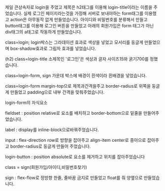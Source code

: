 제일 큰상속자로 login을 주었고  제목은 h2태그를 이용해 login-title이라는 이름을 주었습니다.
실제 로그인 페이지라는것을 가정해 서버로 보내야하는 form태그를 이용했고 action은 아무동작 없게 만들었습니다.
아이디와 비밀번호를 분류해서 만들고 button태그를 이용해 로그인 버튼을 만들었고
아래의 회원가입은 form 태그가 아닌 div태그의 a태그로 작동하게 만들었습니다.


class=login;
login박스는 그라데이션 효과로 색상을 넣었고 모서리를 둥글게 만들었으며 box-shadow효과로 그림자 효과를 넣었습니다.


(h2) class=login-title
소제목인 '로그인'은 색상과 글자 사이즈15와 굵기700를 정했습니다.

class=login-form, sign
가운데 박스에 배경이 흰색이라 흰배경을 넣었습니다.

class=login-form
margin-top으로 제목과간격을주고 border-radius로 위쪽을 둥글게 만들었고 padding으로 내부 간격을 맞춰주었습니다.


login-form의 자식요소

fieldset : position relative로 요소를 배치하고 border-bottom으로 밑줄을 만들어주었습니다.

label : display를 inline-block으로바꿔주었습니다.

input : flex-direction row로 방향을 잡아주고 align-item center로 중아으로 잡아주고 border-radius로 둥글게 만들어 주었습니다.

login-button : position absolute로 요소를 제거하고 위치를 잡아주었습니다

class = sign(회원가입/아이디,비밀번호찾기)

sign : flex-flow로 정방향 한줄, 줄바꿈 금지로 만들었고 float를 줘 양옆으로 만들었습니다.